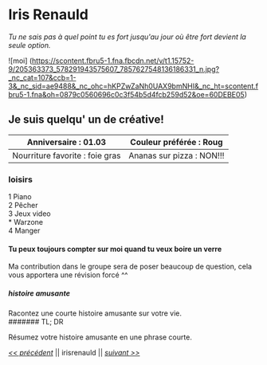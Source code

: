# Iris Renauld  

*Tu ne sais pas à quel point tu es fort jusqu'au jour où être fort devient la seule option.*  
  
![moi] (https://scontent.fbru5-1.fna.fbcdn.net/v/t1.15752-9/205363373_578291943575607_7857627548136186331_n.jpg?_nc_cat=107&ccb=1-3&_nc_sid=ae9488&_nc_ohc=hKPZwZaNh0UAX9bmNHI&_nc_ht=scontent.fbru5-1.fna&oh=0879c0560696c0c3f54b5d4fcb259d52&oe=60DEBE05)  
  
## Je suis quelqu' un de créative!  
  Anniversaire : 01.03 | Couleur préférée : Roug
------------ | -------------
Nourriture favorite : foie gras | Ananas sur pizza : NON!!!  
  
### loisirs  
  
1 Piano   
2 Pêcher  
3 Jeux video  
    * Warzone    
4 Manger  
  
#### Tu peux toujours compter sur moi quand tu veux boire un verre  
  
  
Ma contribution dans le groupe sera de poser beaucoup de question, cela vous apportera une révision forcé ^^  
  
##### histoire amusante  
  
Racontez une courte histoire amusante sur votre vie.  
####### TL; DR   
  
Résumez votre histoire amusante en une phrase courte.  
  

*[<< précédent](https://github.com/Evamel/markdown_challenge)* || irisrenauld || *[suivant >>](https://github.com/Jeremielopo/markdown-challenge)*
